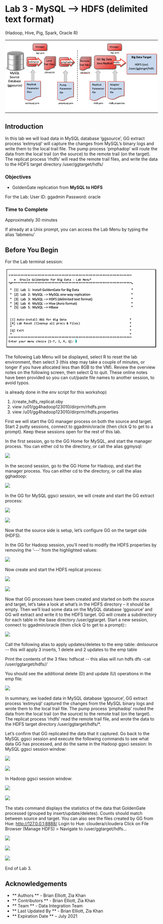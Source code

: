 # Lab 3 -  MySQL --> HDFS (delimited text format)
(Hadoop, Hive, Pig, Spark, Oracle R)

![](images/300/image300_1.png)

## Introduction
In this lab we will load data in MySQL database ‘ggsource’, GG extract process ‘extmysql’ will capture the changes from MySQL’s binary logs and write them to the local trail file. The pump process ‘pmphadop’ will route the data from the local trail (on the source) to the remote trail (on the target). The replicat
process ‘rhdfs’ will read the remote trail files, and write the data to the HDFS target directory
/user/ggtarget/hdfs/

### Objectives
- GoldenGate replication from **MySQL to HDFS**

For the Lab:
User ID: ggadmin
Password: oracle

### Time to Complete
Approximately 30 minutes

If already at a Unix prompt, you can access the Lab Menu by typing the alias ‘labmenu’



## Before You Begin
For the Lab terminal session:

![](images/300/Lab3Menu.png)

The following Lab Menu will be displayed, select R to reset the lab environment, then select 3 (this step may take a couple of minutes, or longer if you have allocated less than 8GB to the VM).
Review the overview notes on the following screen, then select Q to quit. These online notes have been provided so you can cut/paste file names to another session, to avoid typos.

is already done in the env script for this workshop)
1)	/create_hdfs_replicat.oby
2)	view /u01/gg4hadoop123010/dirprm/rhdfs.prm
3)	view /u01/gg4hadoop123010/dirprm/rhdfs.properties

First we will start the GG manager process on both the source and target. Start 2 putty sessions, connect to ggadmin/oracle (then click Q to get to a prompt). Keep these sessions open for the rest of this lab.

In the first session, go to the GG Home for MySQL, and start the manager process. You can either cd to the directory, or call the alias ggmysql:

![](images/300/image3xx_1.png)

In the second session, go to the GG Home for Hadoop, and start the manager process. You can either cd to the directory, or call the alias gghadoop:

![](images/300/image3xx_1.png)

In the GG for MySQL ggsci session, we will create and start the GG extract process:

![](images/300/image3xx_1.png)

![](images/300/image3xx_1.png)

Now that the source side is setup, let’s configure GG on the target side (HDFS).

In the GG for Hadoop session, you’ll need to modify the HDFS properties by removing the ‘---‘ from the highlighted values:

![](images/300/image3xx_1.png)


Now create and start the HDFS replicat process:

![](images/300/image3xx_1.png)

![](images/300/image3xx_1.png)

Now that GG processes have been created and started on both the source and target, let’s take a look at what’s in the HDFS directory – it should be empty. Then we’ll load some data on the MySQL database
‘ggsource’ and GG will extract and write it to the HDFS target. GG will create a subdirectory for each table in the base directory /user/ggtarget.
Start a new session, connect to ggadmin/oracle (then click Q to get to a prompt)::

![](images/300/image3xx_1.png)

Call the following alias to apply updates/deletes to the emp table:
dmlsource	-- this will apply 3 inserts, 1 delete and 2 updates to the emp table

Print the contents of the 3 files:
hdfscat	-- this alias will run hdfs dfs -cat /user/ggtarget/hdfs/*/*

You should see the additional delete (D) and update (U) operations in the emp file:

![](images/300/image3xx_1.png)

In summary, we loaded data in MySQL database ‘ggsource’, GG extract process ‘extmysql’ captured the changes from the MySQL binary logs and wrote them to the local trail file. The pump process
‘pmphadop’ routed the data from the local trail (on the source) to the remote trail (on the target). The replicat process ‘rhdfs’ read the remote trail file, and wrote the data to the HDFS target directory
/user/ggtarget/hdfs/*.

Let’s confirm that GG replicated the data that it captured. Go back to the MySQL ggsci session and execute the following commands to see what data GG has processed, and do the same in the Hadoop ggsci session:
In MySQL ggsci session window:

![](images/300/image3xx_1.png)

![](images/300/image3xx_1.png)

In Hadoop ggsci session window:

![](images/300/image3xx_1.png)

![](images/300/image3xx_1.png)

The stats command displays the statistics of the data that GoldenGate processed (grouped by insert/update/deletes). Counts should match between source and target.
You can also see the files created by GG from Hue: http://127.0.0.1:8888/
Login to Hue: cloudera/cloudera
Click on File Browser (Manage HDFS) > Navigate to /user/ggtarget/hdfs…

![](images/300/image3xx_1.png)

![](images/300/image3xx_1.png)

![](images/300/image3xx_1.png)

End of Lab 3.

## Acknowledgements

 - ** Authors ** - Brian Elliott, Zia Khan
 - ** Contributors ** - Brian Elliott, Zia Khan
 - ** Team ** - Data Integration Team
 - ** Last Updated By ** - Brian Elliott, Zia Khan
 - ** Expiration Date ** – July 2021